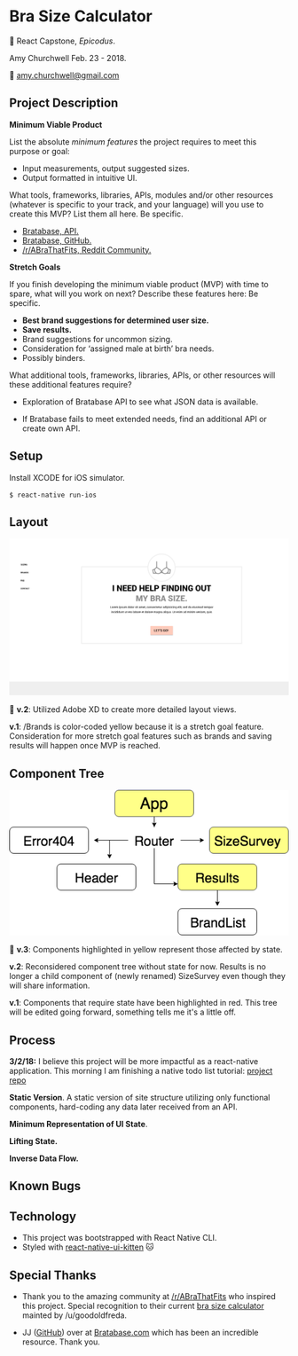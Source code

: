 # Bra Size Calculator
:bikini: React Capstone, _Epicodus_.

Amy Churchwell Feb. 23 - 2018.

:email: amy.churchwell@gmail.com

## Project Description

**Minimum Viable Product**

List the absolute *minimum features* the project requires to meet this purpose or goal:

* Input measurements, output suggested sizes.
* Output formatted in intuitive UI.

What tools, frameworks, libraries, APIs, modules and/or other resources (whatever is specific to your track, and your language) will you use to create this MVP? List them all here. Be specific.

* [Bratabase, API.](http://developers.bratabase.com/)
* [Bratabase, GitHub.](https://github.com/bratabase)
* [/r/ABraThatFits, Reddit Community.](https://www.reddit.com/r/ABraThatFits/wiki/bradata)

**Stretch Goals**

If you finish developing the minimum viable product (MVP) with time to spare, what will you work on next? Describe these features here: Be specific.

* **Best brand suggestions for determined user size.**
* **Save results.**
* Brand suggestions for uncommon sizing.
* Consideration for ‘assigned male at birth’ bra needs.
* Possibly binders.

What additional tools, frameworks, libraries, APIs, or other resources will these additional features require?

* Exploration of Bratabase API to see what JSON data is available.

* If Bratabase fails to meet extended needs, find an additional API or create own API.

## Setup

Install XCODE for iOS simulator.

```
$ react-native run-ios
```

## Layout

![landing page](https://raw.githubusercontent.com/amychurchwell/Bra-Size-Calculator/master/app/assets/landingpage_mockup.png)

:pushpin: **v.2**: Utilized Adobe XD to create more detailed layout views.

**v.1**: /Brands is color-coded yellow because it is a stretch goal feature. Consideration for more stretch goal features such as brands and saving results will happen once MVP is reached.

## Component Tree

![component tree](https://raw.githubusercontent.com/amychurchwell/Bra-Size-Calculator/master/app/assets/componenttree_v3.png)

:pushpin: **v.3**: Components highlighted in yellow represent those affected by state.

**v.2**: Reconsidered component tree without state for now. Results is no longer a child component of (newly renamed) SizeSurvey even though they will share information.

**v.1**: Components that require state have been highlighted in red. This tree will be edited going forward, something tells me it's a little off.

## Process

**3/2/18:** I believe this project will be more impactful as a react-native application. This morning I am finishing a native todo list tutorial: [project repo](https://github.com/amychurchwell/React-Native-Todo)

**Static Version**. A static version of site structure utilizing only functional components, hard-coding any data later received from an API.

**Minimum Representation of UI State**.

**Lifting State.**

**Inverse Data Flow.**

## Known Bugs


## Technology

* This project was bootstrapped with React Native CLI.
* Styled with [react-native-ui-kitten](https://github.com/akveo/react-native-ui-kitten) :cat:


## Special Thanks

* Thank you to the amazing community at [/r/ABraThatFits](https://www.reddit.com/r/ABraThatFits/) who inspired this project.
Special recognition to their current [bra size calculator](http://abrathatfits.org/calculator.php) mainted by /u/goodoldfreda.

* JJ ([GitHub](https://github.com/jjdelc)) over at [Bratabase.com](http://bratabase.com) which has been an incredible resource. Thank you.
